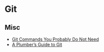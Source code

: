 # Git

## Misc

- [Git Commands You Probably Do Not Need](https://myme.no/posts/2023-01-22-git-commands-you-do-not-need.html)
- [ A Plumber’s Guide to Git](https://alexwlchan.net/a-plumbers-guide-to-git/)